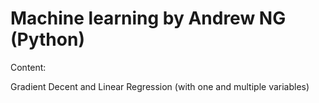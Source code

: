 # Machine learning by Andrew NG (Python)
Сontent:

Gradient Decent and Linear Regression (with one and multiple variables)
